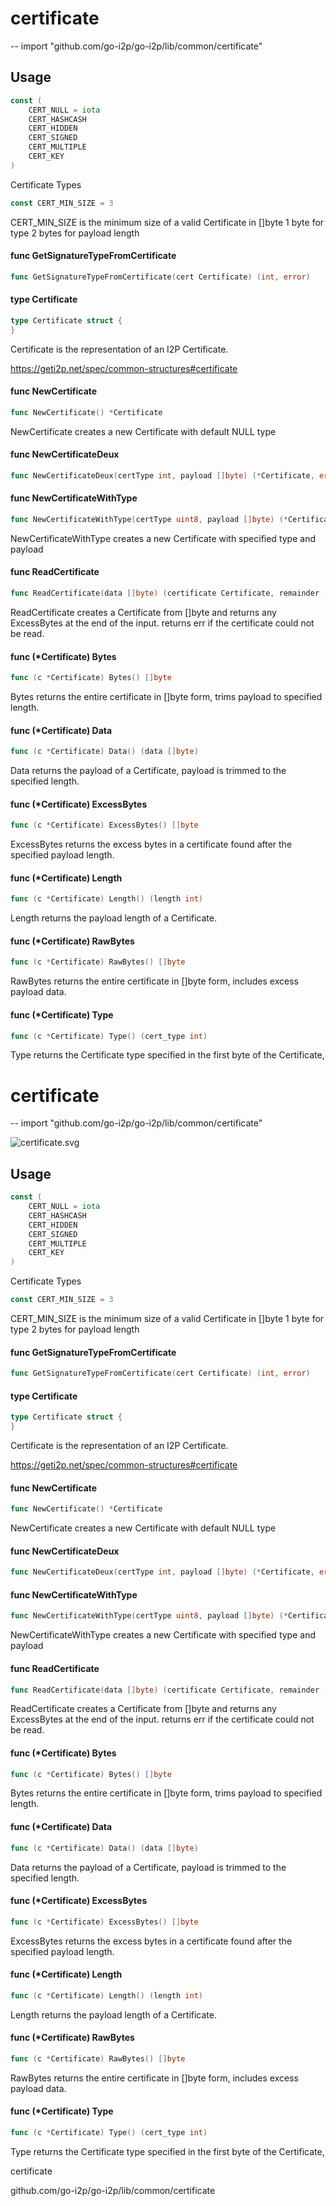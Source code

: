 # certificate
--
    import "github.com/go-i2p/go-i2p/lib/common/certificate"


## Usage

```go
const (
	CERT_NULL = iota
	CERT_HASHCASH
	CERT_HIDDEN
	CERT_SIGNED
	CERT_MULTIPLE
	CERT_KEY
)
```
Certificate Types

```go
const CERT_MIN_SIZE = 3
```
CERT_MIN_SIZE is the minimum size of a valid Certificate in []byte 1 byte for
type 2 bytes for payload length

#### func  GetSignatureTypeFromCertificate

```go
func GetSignatureTypeFromCertificate(cert Certificate) (int, error)
```

#### type Certificate

```go
type Certificate struct {
}
```

Certificate is the representation of an I2P Certificate.

https://geti2p.net/spec/common-structures#certificate

#### func  NewCertificate

```go
func NewCertificate() *Certificate
```
NewCertificate creates a new Certificate with default NULL type

#### func  NewCertificateDeux

```go
func NewCertificateDeux(certType int, payload []byte) (*Certificate, error)
```

#### func  NewCertificateWithType

```go
func NewCertificateWithType(certType uint8, payload []byte) (*Certificate, error)
```
NewCertificateWithType creates a new Certificate with specified type and payload

#### func  ReadCertificate

```go
func ReadCertificate(data []byte) (certificate Certificate, remainder []byte, err error)
```
ReadCertificate creates a Certificate from []byte and returns any ExcessBytes at
the end of the input. returns err if the certificate could not be read.

#### func (*Certificate) Bytes

```go
func (c *Certificate) Bytes() []byte
```
Bytes returns the entire certificate in []byte form, trims payload to specified
length.

#### func (*Certificate) Data

```go
func (c *Certificate) Data() (data []byte)
```
Data returns the payload of a Certificate, payload is trimmed to the specified
length.

#### func (*Certificate) ExcessBytes

```go
func (c *Certificate) ExcessBytes() []byte
```
ExcessBytes returns the excess bytes in a certificate found after the specified
payload length.

#### func (*Certificate) Length

```go
func (c *Certificate) Length() (length int)
```
Length returns the payload length of a Certificate.

#### func (*Certificate) RawBytes

```go
func (c *Certificate) RawBytes() []byte
```
RawBytes returns the entire certificate in []byte form, includes excess payload
data.

#### func (*Certificate) Type

```go
func (c *Certificate) Type() (cert_type int)
```
Type returns the Certificate type specified in the first byte of the
Certificate,

# certificate
--
    import "github.com/go-i2p/go-i2p/lib/common/certificate"



![certificate.svg](certificate)

## Usage

```go
const (
	CERT_NULL = iota
	CERT_HASHCASH
	CERT_HIDDEN
	CERT_SIGNED
	CERT_MULTIPLE
	CERT_KEY
)
```
Certificate Types

```go
const CERT_MIN_SIZE = 3
```
CERT_MIN_SIZE is the minimum size of a valid Certificate in []byte 1 byte for
type 2 bytes for payload length

#### func  GetSignatureTypeFromCertificate

```go
func GetSignatureTypeFromCertificate(cert Certificate) (int, error)
```

#### type Certificate

```go
type Certificate struct {
}
```

Certificate is the representation of an I2P Certificate.

https://geti2p.net/spec/common-structures#certificate

#### func  NewCertificate

```go
func NewCertificate() *Certificate
```
NewCertificate creates a new Certificate with default NULL type

#### func  NewCertificateDeux

```go
func NewCertificateDeux(certType int, payload []byte) (*Certificate, error)
```

#### func  NewCertificateWithType

```go
func NewCertificateWithType(certType uint8, payload []byte) (*Certificate, error)
```
NewCertificateWithType creates a new Certificate with specified type and payload

#### func  ReadCertificate

```go
func ReadCertificate(data []byte) (certificate Certificate, remainder []byte, err error)
```
ReadCertificate creates a Certificate from []byte and returns any ExcessBytes at
the end of the input. returns err if the certificate could not be read.

#### func (*Certificate) Bytes

```go
func (c *Certificate) Bytes() []byte
```
Bytes returns the entire certificate in []byte form, trims payload to specified
length.

#### func (*Certificate) Data

```go
func (c *Certificate) Data() (data []byte)
```
Data returns the payload of a Certificate, payload is trimmed to the specified
length.

#### func (*Certificate) ExcessBytes

```go
func (c *Certificate) ExcessBytes() []byte
```
ExcessBytes returns the excess bytes in a certificate found after the specified
payload length.

#### func (*Certificate) Length

```go
func (c *Certificate) Length() (length int)
```
Length returns the payload length of a Certificate.

#### func (*Certificate) RawBytes

```go
func (c *Certificate) RawBytes() []byte
```
RawBytes returns the entire certificate in []byte form, includes excess payload
data.

#### func (*Certificate) Type

```go
func (c *Certificate) Type() (cert_type int)
```
Type returns the Certificate type specified in the first byte of the
Certificate,



certificate

github.com/go-i2p/go-i2p/lib/common/certificate
